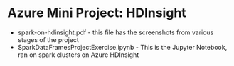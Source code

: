 # Azure Mini Project: HDInsight
- spark-on-hdinsight.pdf - this file has the screenshots from various stages of the project
- SparkDataFramesProjectExercise.ipynb - This is the Jupyter Notebook, ran on spark clusters on Azure HDInsight
